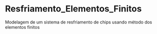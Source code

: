 # Resfriamento_Elementos_Finitos
Modelagem de um sistema de resfriamento de chips usando método dos elementos finitos
